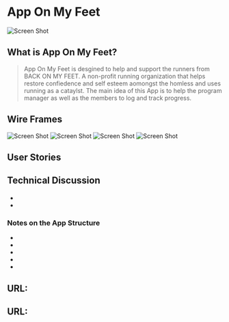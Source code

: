 # App On My Feet

![Screen Shot]()

## What is App On My Feet?

> App On My Feet is desgined to help and support the runners from BACK ON MY FEET. A non-profit running organization that helps restore confiedence and self esteem aomongst the homless and uses running as a cataylst. The main idea of this App is to help the program manager as well as the members to log and track progress. 

## Wire Frames
![Screen Shot]()
![Screen Shot]()
![Screen Shot]()
![Screen Shot]()

## User Stories


## Technical Discussion

> #### 
  *  
  *  

### Notes on the App Structure

*  
*  
*  
*  
* 


## URL: 
## URL: 